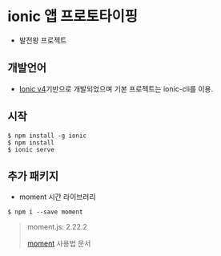 # ionic 앱 프로토타이핑

- 발전왕 프로젝트

## 개발언어

- [Ionic v4](https://ionicframework.com/)기반으로 개발되었으며 기본 프로젝트는 ionic-cli를 이용.

## 시작
```
$ npm install -g ionic
$ npm install
$ ionic serve
```

## 추가 패키지

- moment 시간 라이브러리

```
$ npm i --save moment
```

> moment.js: 2.22.2
>
> [moment](http://momentjs.com/docs/) 사용법 문서
